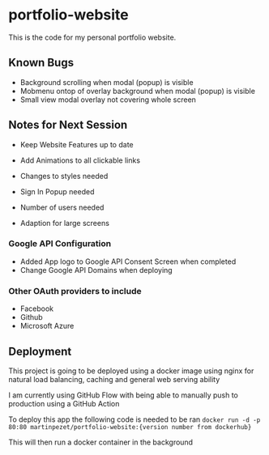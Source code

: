 # portfolio-website

This is the code for my personal portfolio website.

## Known Bugs

- Background scrolling when modal (popup) is visible
- Mobmenu ontop of overlay background when modal (popup) is visible
- Small view modal overlay not covering whole screen

## Notes for Next Session

- Keep Website Features up to date
- Add Animations to all clickable links
- Changes to styles needed
- Sign In Popup needed
- Number of users needed

- Adaption for large screens

### Google API Configuration
- Added App logo to Google API Consent Screen when completed
- Change Google API Domains when deploying

### Other OAuth providers to include
- Facebook
- Github
- Microsoft Azure

## Deployment

This project is going to be deployed using a docker image using nginx for natural load balancing, caching and general web serving ability

I am currently using GitHub Flow with being able to manually push to production using a GitHub Action

To deploy this app the following code is needed to be ran `docker run -d -p 80:80 martinpezet/portfolio-website:{version number from dockerhub}`

This will then run a docker container in the background
